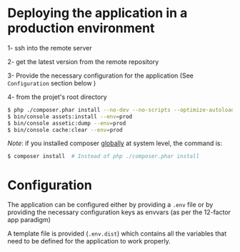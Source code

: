 # Deploying the application in a production environment

1- ssh into the remote server

2- get the latest version from the remote repository

3- Provide the necessary configuration for the application (See `Configuration` section below )

4- from the projet's root directory
```sh
$ php ./composer.phar install --no-dev --no-scripts --optimize-autoloader
$ bin/console assets:install --env=prod
$ bin/console assetic:dump --env=prod
$ bin/console cache:clear --env=prod
```

*Note*: if you installed composer [globally](https://getcomposer.org/doc/00-intro.md#installation-linux-unix-macos) at system level, the command is:
```sh
$ composer install  # Instead of php ./composer.phar install
```

# Configuration
The application can be configured either by providing a `.env` file or by providing the necessary configuration keys as envvars (as per the 12-factor app paradigm)

 A template file is provided (`.env.dist`) which contains all the variables that need to be defined for the application to work properly.